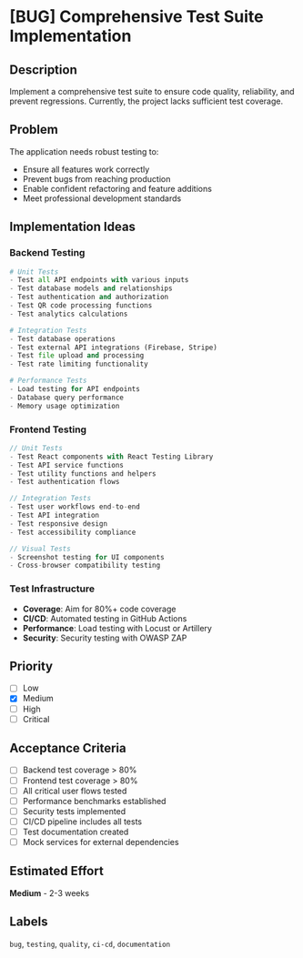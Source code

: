 # [BUG] Comprehensive Test Suite Implementation

## Description
Implement a comprehensive test suite to ensure code quality, reliability, and prevent regressions. Currently, the project lacks sufficient test coverage.

## Problem
The application needs robust testing to:
- Ensure all features work correctly
- Prevent bugs from reaching production
- Enable confident refactoring and feature additions
- Meet professional development standards

## Implementation Ideas

### Backend Testing
```python
# Unit Tests
- Test all API endpoints with various inputs
- Test database models and relationships
- Test authentication and authorization
- Test QR code processing functions
- Test analytics calculations

# Integration Tests
- Test database operations
- Test external API integrations (Firebase, Stripe)
- Test file upload and processing
- Test rate limiting functionality

# Performance Tests
- Load testing for API endpoints
- Database query performance
- Memory usage optimization
```

### Frontend Testing
```javascript
// Unit Tests
- Test React components with React Testing Library
- Test API service functions
- Test utility functions and helpers
- Test authentication flows

// Integration Tests
- Test user workflows end-to-end
- Test API integration
- Test responsive design
- Test accessibility compliance

// Visual Tests
- Screenshot testing for UI components
- Cross-browser compatibility testing
```

### Test Infrastructure
- **Coverage**: Aim for 80%+ code coverage
- **CI/CD**: Automated testing in GitHub Actions
- **Performance**: Load testing with Locust or Artillery
- **Security**: Security testing with OWASP ZAP

## Priority
- [ ] Low
- [x] Medium
- [ ] High
- [ ] Critical

## Acceptance Criteria
- [ ] Backend test coverage > 80%
- [ ] Frontend test coverage > 80%
- [ ] All critical user flows tested
- [ ] Performance benchmarks established
- [ ] Security tests implemented
- [ ] CI/CD pipeline includes all tests
- [ ] Test documentation created
- [ ] Mock services for external dependencies

## Estimated Effort
**Medium** - 2-3 weeks

## Labels
`bug`, `testing`, `quality`, `ci-cd`, `documentation`

